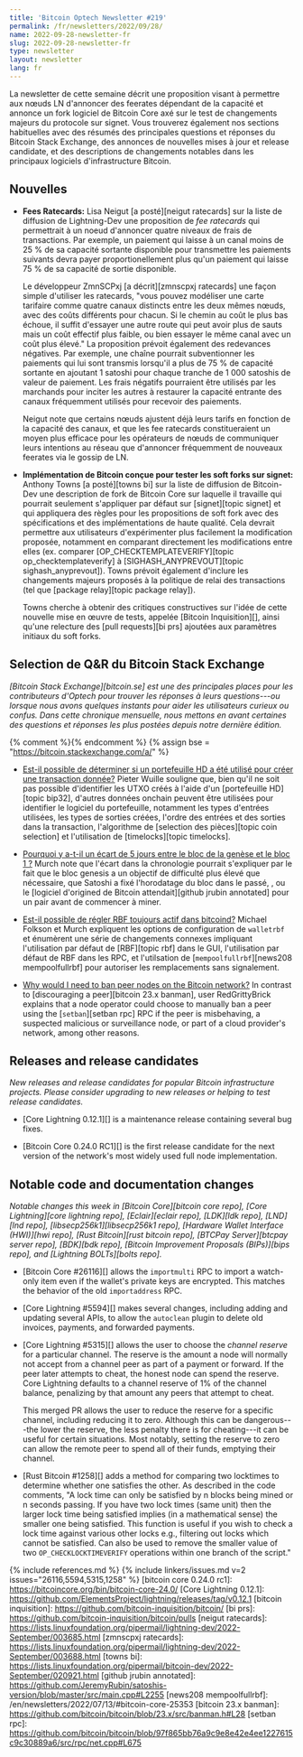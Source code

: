 ```yaml
---
title: 'Bitcoin Optech Newsletter #219'
permalink: /fr/newsletters/2022/09/28/
name: 2022-09-28-newsletter-fr
slug: 2022-09-28-newsletter-fr
type: newsletter
layout: newsletter
lang: fr
---
```

La newsletter de cette semaine décrit une proposition visant à permettre
aux nœuds LN d'annoncer des feerates dépendant de la capacité et annonce
un fork logiciel de Bitcoin Core axé sur le test de changements majeurs
du protocole sur signet. Vous trouverez également nos sections habituelles
avec des résumés des principales questions et réponses du Bitcoin Stack
Exchange, des annonces de nouvelles mises à jour et release candidate,
et des descriptions de changements notables dans les principaux logiciels
d'infrastructure Bitcoin.

## Nouvelles

- **Fees Ratecards:** Lisa Neigut [a posté][neigut ratecards]
  sur la liste de diffusion de Lightning-Dev une proposition de *fee ratecards*
  qui permettrait à un noeud d'annoncer quatre niveaux de frais de transactions.
  Par exemple, un paiement qui laisse à un canal moins de 25 % de sa
  capacité sortante disponible pour transmettre les paiements suivants devra
  payer proportionellement plus qu'un paiement qui laisse 75 % de sa capacité
  de sortie disponible.

  Le développeur ZmnSCPxj [a décrit][zmnscpxj ratecards] une façon simple
  d'utiliser les ratecards, "vous pouvez modéliser une carte tarifaire
  comme quatre canaux distincts entre les deux mêmes nœuds, avec des coûts
  différents pour chacun. Si le chemin au coût le plus bas échoue, il suffit
  d'essayer une autre route qui peut avoir plus de sauts mais un coût
  effectif plus faible, ou bien essayer le même canal avec un coût plus élevé."
  La proposition prévoit également des redevances négatives. Par exemple,
  une chaîne pourrait subventionner les paiements qui lui sont transmis
  lorsqu'il a plus de 75 % de capacité sortante en ajoutant 1 satoshi pour
  chaque tranche de 1 000 satoshis de valeur de paiement. Les frais négatifs
  pourraient être utilisés par les marchands pour inciter les autres à restaurer
  la capacité entrante des canaux fréquemment utilisés pour recevoir des paiements.
 
  Neigut note que certains nœuds ajustent déjà leurs tarifs en fonction de la
  capacité des canaux, et que les fee ratecards constitueraient un moyen plus
  efficace pour les opérateurs de nœuds de communiquer leurs intentions au réseau
  que d'annoncer fréquemment de nouveaux feerates via le gossip de LN.

- **Implémentation de Bitcoin conçue pour tester les soft forks sur signet:**
  Anthony Towns [a posté][towns bi] sur la liste de diffusion de Bitcoin-Dev une
  description de fork de Bitcoin Core sur laquelle il travaille qui pourrait seulement
  s'appliquer par défaut sur [signet][topic signet] et qui appliquera des règles
  pour les propositions de soft fork avec des spécifications et des implémentations
  de haute qualité. Cela devrait permettre aux utilisateurs d'expérimenter plus
  facilement la modification proposée, notamment en comparant directement les
  modifications entre elles (ex. comparer [OP_CHECKTEMPLATEVERIFY][topic
  op_checktemplateverify] à [SIGHASH_ANYPREVOUT][topic sighash_anyprevout]).
  Towns prévoit également d'inclure les changements majeurs proposés à la politique
  de relai des transactions (tel que [package relay][topic package relay]).

    Towns cherche à obtenir des critiques constructives sur l'idée de cette nouvelle
    mise en œuvre de tests, appelée [Bitcoin Inquisition][], ainsi qu'une
    relecture des [pull requests][bi prs] ajoutées aux paramètres initiaux du
    soft forks.

## Selection de Q&R du Bitcoin Stack Exchange

*[Bitcoin Stack Exchange][bitcoin.se] est une des principales places pour les
contributeurs d'Optech pour trouver les réponses à leurs questions---ou lorsque nous
avons quelques instants pour aider les utilisateurs curieux ou confus. Dans cette
chronique mensuelle, nous mettons en avant certaines des questions et réponses les
plus postées depuis notre dernière édition.*

{% comment %}<!-- https://bitcoin.stackexchange.com/search?tab=votes&q=created%3a1m..%20is%3aanswer -->{% endcomment %}
{% assign bse = "https://bitcoin.stackexchange.com/a/" %}

- [Est-il possible de déterminer si un portefeuille HD a été utilisé pour créer une transaction donnée?]({{bse}}115311)
  Pieter Wuille souligne que, bien qu'il ne soit pas possible d'identifier les UTXO
  créés à l'aide d'un [portefeuille HD][topic bip32], d'autres données onchain peuvent
  être utilisées pour identifier le logiciel du portefeuille, notamment les types
  d'entrées utilisées, les types de sorties créées, l'ordre des entrées et des sorties
  dans la transaction, l'algorithme de [selection des pièces][topic coin selection]
  et l'utilisation de [timelocks][topic timelocks].

- [Pourquoi y a-t-il un écart de 5 jours entre le bloc de la genèse et le bloc 1 ?]({{bse}}115344)
  Murch note que l'écart dans la chronologie pourrait s'expliquer par le fait que le
  bloc genesis a un objectif de difficulté plus élevé que nécessaire, que Satoshi a
  fixé l'horodatage du bloc dans le passé, , ou le [logiciel d'origined de Bitcoin
  attendait][github jrubin annotated] pour un pair avant de commencer à miner.

- [Est-il possible de régler RBF toujours actif dans bitcoind?]({{bse}}115360)
  Michael Folkson et Murch expliquent les options de configuration de `walletrbf`
  et énumèrent une série de changements connexes impliquant l'utilisation par
  défaut de [RBF][topic rbf] dans le GUI, l'utilisation par défaut de RBF dans les RPC,
  et l'utilsation de [`mempoolfullrbf`][news208 mempoolfullrbf] pour autoriser les
  remplacements sans signalement.

- [Why would I need to ban peer nodes on the Bitcoin network?]({{bse}}115183)
  In contrast to [discouraging a peer][bitcoin 23.x banman], user RedGrittyBrick
  explains that a node operator could choose to manually ban a peer using the
  [`setban`][setban rpc] RPC if the peer is misbehaving, a suspected malicious or surveillance
  node, or part of a cloud provider's network, among other reasons.

## Releases and release candidates

*New releases and release candidates for popular Bitcoin infrastructure
projects.  Please consider upgrading to new releases or helping to test
release candidates.*

- [Core Lightning 0.12.1][] is a maintenance release containing several
  bug fixes.

- [Bitcoin Core 0.24.0 RC1][] is the first release candidate for the
  next version of the network's most widely used full node
  implementation.

## Notable code and documentation changes

*Notable changes this week in [Bitcoin Core][bitcoin core repo], [Core
Lightning][core lightning repo], [Eclair][eclair repo], [LDK][ldk repo],
[LND][lnd repo], [libsecp256k1][libsecp256k1 repo], [Hardware Wallet
Interface (HWI)][hwi repo], [Rust Bitcoin][rust bitcoin repo], [BTCPay
Server][btcpay server repo], [BDK][bdk repo], [Bitcoin Improvement
Proposals (BIPs)][bips repo], and [Lightning BOLTs][bolts repo].*

- [Bitcoin Core #26116][] allows the `importmulti` RPC to import a
  watch-only item even if the wallet's private keys are encrypted.  This
  matches the behavior of the old `importaddress` RPC.

- [Core Lightning #5594][] makes several changes, including adding and
  updating several APIs, to allow the `autoclean` plugin to delete old
  invoices, payments, and forwarded payments.

- [Core Lightning #5315][] allows the user to choose the *channel
  reserve* for a particular channel.  The reserve is the amount a node
  will normally not accept from a channel peer as part of a payment or
  forward.  If the peer later attempts to cheat, the honest node can
  spend the reserve.  Core Lightning defaults to a channel reserve of 1%
  of the channel balance, penalizing by that amount any peers that
  attempt to cheat.

    This merged PR allows the user to reduce the reserve for a specific
    channel, including reducing it to zero.  Although this can be
    dangerous---the lower the reserve, the less penalty there is for
    cheating---it can be useful for certain situations.  Most notably,
    setting the reserve to zero can allow the remote peer to spend all of their
    funds, emptying their channel.

- [Rust Bitcoin #1258][] adds a method for comparing two locktimes to
  determine whether one satisfies the other.  As described in the code
  comments, "A lock time can only be satisfied by n blocks being mined
  or n seconds passing. If you have two lock times (same unit) then the
  larger lock time being satisfied implies (in a mathematical sense) the
  smaller one being satisfied.  This function is useful if you wish to
  check a lock time against various other locks e.g., filtering out
  locks which cannot be satisfied. Can also be used to remove the
  smaller value of two `OP_CHECKLOCKTIMEVERIFY` operations within one
  branch of the script."

{% include references.md %}
{% include linkers/issues.md v=2 issues="26116,5594,5315,1258" %}
[bitcoin core 0.24.0 rc1]: https://bitcoincore.org/bin/bitcoin-core-24.0/
[Core Lightning 0.12.1]: https://github.com/ElementsProject/lightning/releases/tag/v0.12.1
[bitcoin inquisition]: https://github.com/bitcoin-inquisition/bitcoin/
[bi prs]: https://github.com/bitcoin-inquisition/bitcoin/pulls
[neigut ratecards]: https://lists.linuxfoundation.org/pipermail/lightning-dev/2022-September/003685.html
[zmnscpxj ratecards]: https://lists.linuxfoundation.org/pipermail/lightning-dev/2022-September/003688.html
[towns bi]: https://lists.linuxfoundation.org/pipermail/bitcoin-dev/2022-September/020921.html
[github jrubin annotated]: https://github.com/JeremyRubin/satoshis-version/blob/master/src/main.cpp#L2255
[news208 mempoolfullrbf]: /en/newsletters/2022/07/13/#bitcoin-core-25353
[bitcoin 23.x banman]: https://github.com/bitcoin/bitcoin/blob/23.x/src/banman.h#L28
[setban rpc]: https://github.com/bitcoin/bitcoin/blob/97f865bb76a9c9e8e42e4ee1227615c9c30889a6/src/rpc/net.cpp#L675
